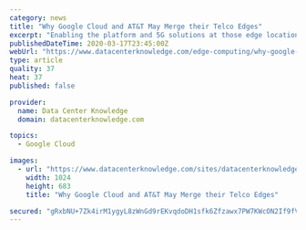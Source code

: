 ```yaml
---
category: news
title: "Why Google Cloud and AT&T May Merge their Telco Edges"
excerpt: "Enabling the platform and 5G solutions at those edge locations is what is meant by ‘lighting up the edge.’” Google Cloud is building its edge platform today under the Anthos for Telecom brand. Anthos was introduced last April as a software infrastructure so portable and inclusive that it could be deployed not just inside a customer’s ..."
publishedDateTime: 2020-03-17T23:45:00Z
webUrl: "https://www.datacenterknowledge.com/edge-computing/why-google-cloud-and-att-may-merge-their-telco-edges"
type: article
quality: 37
heat: 37
published: false

provider:
  name: Data Center Knowledge
  domain: datacenterknowledge.com

topics:
  - Google Cloud

images:
  - url: "https://www.datacenterknowledge.com/sites/datacenterknowledge.com/files/att%20mobile%20switching%20office%20charlotte%202012%20getty.jpg"
    width: 1024
    height: 683
    title: "Why Google Cloud and AT&T May Merge their Telco Edges"

secured: "gRxbNU+7Zk4irM1ygyL8zWnGd9rEKvqdoDH1sfk6Zfzawx7PW7KWcON2If9fVR+WKy0VWP1gFG8OT2CgkCKjdVemsFzAhScwf/DMSjSJZiOzN7IztnbPoKGSAn5jsYHzHEz3FRVTJGG17TlmHyjQWCBNjA6PfefK099Oe5mLTeWX68VGQes4po/XekHeDwLqBYlIXMoWT99pt31147tGQgup7OqiD6QpGBaZSKd8Ny0nShm9rIDDLGd+pKc0OOOvD68fcK16+YtZACXH24vvZyWs6FzBzA6Rh3DgPHXA4PsG+tHjCavUkb38mbt1xAzAUj4XcWcPWi5GV5oL96G/C23QwBA0vIriJzZMIs0iagJNd+MmFfkfgYgUk7DoQk54UBMdSdJU07MtEVXNomi9/ySL/xmJLz0/L+OdTr9aDRJInysy9HHZd/DvYBCYN1AjXJ1fiJRp7Tgr0TTadaawl704SeJazdWttAukJFctkIs=;g7csdtgUqO//njGoISU5Ig=="
---
```


